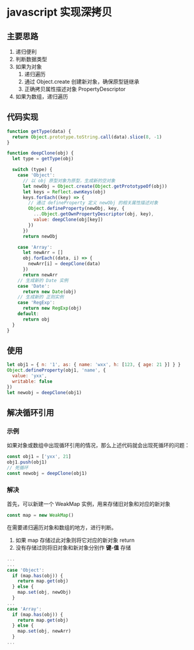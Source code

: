 # javascript 实现深拷贝

## 主要思路

1. 递归便利
2. 判断数据类型
3. 如果为对象
   1. 递归遍历
   1. 通过 Object.create 创建新对象，确保原型链继承
   1. 正确拷贝属性描述对象 PropertyDescriptor
4. 如果为数组，递归遍历

## 代码实现

```javascript
function getType(data) {
  return Object.prototype.toString.call(data).slice(8, -1)
}

function deepClone(obj) {
  let type = getType(obj)

  switch (type) {
    case 'Object':
      // 以 obj 原型对象为原型，生成新的空对象
      let newObj = Object.create(Object.getPrototypeOf(obj))
      let keys = Reflect.ownKeys(obj)
      keys.forEach((key) => {
        // 通过 defineProperty 定义 newObj 的相关属性描述对象
        Object.defineProperty(newObj, key, {
          ...Object.getOwnPropertyDescriptor(obj, key),
          value: deepClone(obj[key])
        })
      })
      return newObj

    case 'Array':
      let newArr = []
      obj.forEach((data, i) => {
        newArr[i] = deepClone(data)
      })
      return newArr
    // 生成新的 Date 实例
    case 'Date':
      return new Date(obj)
    // 生成新的 正则实例
    case 'RegExp':
      return new RegExp(obj)
    default:
      return obj
  }
}
```

## 使用

```javascript
let obj1 = { n: '1', as: { name: 'wxx', h: [123, { age: 21 }] } }
Object.defineProperty(obj1, 'name', {
  value: 'yxx',
  writable: false
})
let newobj = deepClone(obj1)
```

## 解决循环引用

### 示例

如果对象或数组中出现循环引用的情况，那么上述代码就会出现死循环的问题：

```javascript
const obj1 = ['yxx', 21]
obj1.push(obj1)
// 死循环
const newobj = deepClone(obj1)
```

### 解决

首先，可以新建一个 WeakMap 实例，用来存储旧对象和对应的新对象

```javascript
const map = new WeakMap()
```

在需要递归遍历对象和数组的地方，进行判断。

1. 如果 map 存储过此对象则将它对应的新对象 return
2. 没有存储过则将旧对象和新对象分别作 __键-值__ 存储

```javascript
...
...
case 'Object':
  if (map.has(obj)) {
    return map.get(obj)
  } else {
    map.set(obj, newObj)
  }
...
case 'Array':
  if (map.has(obj)) {
    return map.get(obj)
  } else {
    map.set(obj, newArr)
  }
...
```
